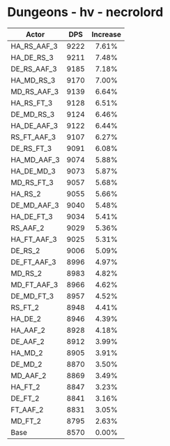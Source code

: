 # Dungeons - hv - necrolord
| Actor | DPS | Increase |
|---|:---:|:---:|
|HA_RS_AAF_3|9222|7.61%|
|HA_DE_RS_3|9211|7.48%|
|DE_RS_AAF_3|9185|7.18%|
|HA_MD_RS_3|9170|7.00%|
|MD_RS_AAF_3|9139|6.64%|
|HA_RS_FT_3|9128|6.51%|
|DE_MD_RS_3|9124|6.46%|
|HA_DE_AAF_3|9122|6.44%|
|RS_FT_AAF_3|9107|6.27%|
|DE_RS_FT_3|9091|6.08%|
|HA_MD_AAF_3|9074|5.88%|
|HA_DE_MD_3|9073|5.87%|
|MD_RS_FT_3|9057|5.68%|
|HA_RS_2|9055|5.66%|
|DE_MD_AAF_3|9040|5.48%|
|HA_DE_FT_3|9034|5.41%|
|RS_AAF_2|9029|5.36%|
|HA_FT_AAF_3|9025|5.31%|
|DE_RS_2|9006|5.09%|
|DE_FT_AAF_3|8996|4.97%|
|MD_RS_2|8983|4.82%|
|MD_FT_AAF_3|8966|4.62%|
|DE_MD_FT_3|8957|4.52%|
|RS_FT_2|8948|4.41%|
|HA_DE_2|8946|4.39%|
|HA_AAF_2|8928|4.18%|
|DE_AAF_2|8912|3.99%|
|HA_MD_2|8905|3.91%|
|DE_MD_2|8870|3.50%|
|MD_AAF_2|8869|3.49%|
|HA_FT_2|8847|3.23%|
|DE_FT_2|8841|3.16%|
|FT_AAF_2|8831|3.05%|
|MD_FT_2|8795|2.63%|
|Base|8570|0.00%|
